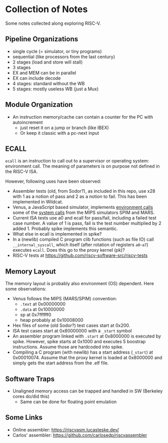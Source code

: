 # Collection of Notes

Some notes collected along exploring RISC-V.

## Pipeline Organizations

 * single cycle (= simulator, or tiny programs)
 * sequential (like processors from the last century)
 * 2 stages (load and store will stall)
 * 3 stages
 * EX and MEM can be in parallel
 * EX can include decode
 * 4 stages: standard without the WB
 * 5 stages: mostly useless WB (just a Mux)

## Module Organization

 * An instruction memory/cache can contain a counter for the PC with autoincrement
   - just reset it on a jump or branch (like IBEX)
   - Or keep it classic with a pc-next input

## ECALL

`ecall` is an instruction to call out to a supervisor or operating system:
environment call.
The meaning of parameters is on purpose not defined in the RISC-V ISA.

However, following uses have been observed:

 * Assembler tests (old, from Sodor?), as included in this repo, use x28 with
   1 as a notion of pass and 2 as a notion to fail. This has been implemented
   in Wildcat.
 * Venus, a JavaScript based simulator, implements
   [environment calls](https://github.com/kvakil/venus/wiki/Environmental-Calls)
   some of the [system calls](https://www.doc.ic.ac.uk/lab/secondyear/spim/node8.html)
   from the MIPS simulators SPIM and MARS.
 * Current ISA tests use a0 and ecall for pass/fail, including a failed test case number.
   A value of 1 is pass, fail is the test number multiplied by 2 added 1.
   Probably spike implements this semantic.
 * What else in ecall is implemented in spike?
 * In a (newlib) compiled C program clib functions (such as file IO) call
   `__internal_syscall`, which itself (after rotation of registers `a0`-`a7`)
   executes `ecall`. Does this go to the proxy kernel (pk)?
 * RISC-V tests at https://github.com/riscv-software-src/riscv-tests

## Memory Layout

The memory layout is probably also environment (OS) dependent.
Here some observations:

 * Venus follows the MIPS (MARS/SPIM) convention:
   * `.text` at 0x00000000 
   * `.data` at 0x10000000
   * sp at 0x7ffffff0
   * heap probably at 0x10008000
 * Hex files of some (old Sodor?) test cases start at 0x200.
 * ISA test cases start at 0x80000000 with a `_start` symbol
 * An assembler program linked with `.start` at 0x8000000 is executed by spike.
   However, spike starts at 0x1000 and executes 5 boostrap instructions.
   Assume those are hardcoded into spike.
 * Compiling a C program (with newlib) has a start address (`_start`) at 0x00010074.
   Assume that the proxy kernel is loaded at 0x8000000 and simply gets the start
  address from the .elf file.

## Software Traps

 * Unaligned memory access can be trapped and handled in SW (Berkeley cores do/did this)
   * Same can be done for floating point emulation

## Some Links

 * Online assembler: <https://riscvasm.lucasteske.dev/>
 * Carlos' assembler: https://github.com/carlosedp/riscvassembler


   